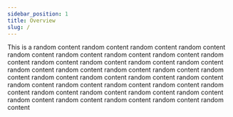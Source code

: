 ```yaml
---
sidebar_position: 1
title: Overview
slug: /
---
```


This is a random content random content random content random content random content random content random content random content random content random content random content random content random content random content random content random content random content random content random content random content random content random content random content random content random content random content random content random content random content random content random content random content random content random content random content random content

